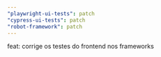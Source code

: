 ```yaml
---
"playwright-ui-tests": patch
"cypress-ui-tests": patch
"robot-framework": patch
---
```


feat: corrige os testes do frontend nos frameworks
